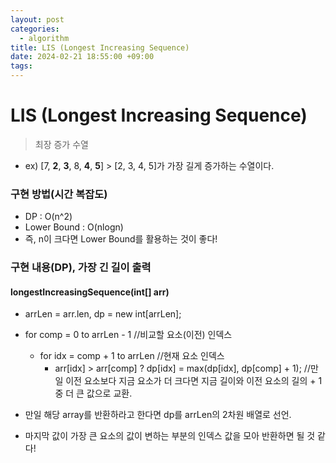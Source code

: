 ```yaml
---
layout: post
categories:
  - algorithm
title: LIS (Longest Increasing Sequence)
date: 2024-02-21 18:55:00 +09:00
tags:
---
```

# LIS (Longest Increasing Sequence)
>최장 증가 수열

- ex) \[7, **2**, **3**, 8, **4**, **5**] > \[2, 3, 4, 5]가 가장 길게 증가하는 수열이다.
### 구현 방법(시간 복잡도)
- DP : O(n^2)
- Lower Bound : O(nlogn)
- 즉, n이 크다면 Lower Bound를 활용하는 것이 좋다!

### 구현 내용(DP), 가장 긴 길이 출력

#### longestIncreasingSequence(int[] arr)
- arrLen = arr.len, dp = new int\[arrLen];
- for comp = 0 to arrLen - 1 //비교할 요소(이전) 인덱스
	- for idx = comp + 1 to arrLen //현재 요소 인덱스
		- arr\[idx] > arr\[comp] ? dp\[idx] = max(dp\[idx], dp\[comp] + 1); //만일 이전 요소보다 지금 요소가 더 크다면 지금 길이와 이전 요소의 길의 + 1 중 더 큰 값으로 교환.

- 만일 해당 array를 반환하라고 한다면 dp를 arrLen의 2차원 배열로 선언.
- 마지막 값이 가장 큰 요소의 값이 변하는 부분의 인덱스 값을 모아 반환하면 될 것 같다!
